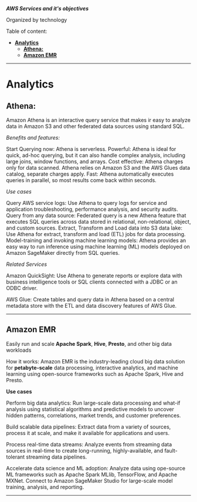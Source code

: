 ***AWS Services and it's objectives***

Organized by technology

Table of content:
- [**Analytics**](#analytics)
  - [**Athena:**](#athena)
  - [**Amazon EMR**](#amazon-emr)

---

# **Analytics**
  
## **Athena:**

Amazon Athena is an interactive query service that makes ir easy to analyze data in Amazon S3 and other federated data sources using standard SQL.

*Benefits and features:*

Start Querying now: 
Athena is serverless. 
Powerful: 
Athena is ideal for quick, ad-hoc querying, but it can also handle complex analysis, including large joins, window functions, and arrays.
Cost effective:
Athena charges only for data scanned. Athena relies on Amazon S3 and the AWS Glues data catalog, separate charges apply.
Fast:
Athena automatically executes queries in parallel, so most results come back within seconds.

*Use cases*

Query AWS service logs:
Use Athena to query logs for service and application troubleshooting, performance analysis, and security audits.
Query from any data source:
Federated query is a new Athena feature that executes SQL queries across data stored in relational, non-relational, object, and custom sources.
Extract, Transform and Load data into S3 data lake:
Use Athena for extract, transform and load (ETL) jobs for data processing.
Model-training and invoking machine learning models:
Athena provides an easy way to run inference using machine learning (ML) models deployed on Amazon SageMaker directly from SQL queries.

*Related Services*

Amazon QuickSight:
Use Athena to generate reports or explore data with business intelligence tools or SQL clients connected with a JDBC or an ODBC driver.

AWS Glue:
Create tables and query data in Athena based on a central metadata store with the ETL and data discovery features of AWS Glue.

---

## **Amazon EMR**

Easily run and scale **Apache Spark**, **Hive**, **Presto**, and other big data workloads

How it works:
Amazon EMR is the industry-leading cloud big data solution for **petabyte-scale** data processing, interactive analytics, and machine learning using open-source frameworks such as Apache Spark, Hive and Presto.

**Use cases**

Perform big data analytics:
Run large-scale data processing and what-if analysis using statistical algorithms and predictive models to uncover hidden patterns, correlations, market trends, and customer preferences.

Build scalable data pipelines:
Extract data from a variety of sources, process it at scale, and make it available for applications and users.

Process real-time data streams:
Analyze events from streaming data sources in real-time to create long-running, highly-available, and fault-tolerant streaming data pipelines.

Accelerate data science and ML adoption:
Analyze data using ope-source ML frameworks such as Apache Spark MLlib, TensorFlow, and Apache MXNet. Connect to Amazon SageMaker Studio for large-scale model training, analysis, and reporting.

---

##